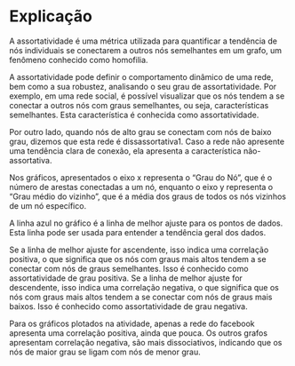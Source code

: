 # Explicação
A assortatividade é uma métrica utilizada para quantificar a tendência de nós individuais se conectarem a outros nós semelhantes em um grafo, um fenômeno conhecido como homofilia.

A assortatividade pode definir o comportamento dinâmico de uma rede, bem como a sua robustez, analisando o seu grau de assortatividade. Por exemplo, em uma rede social, é possível visualizar que os nós tendem a se conectar a outros nós com graus semelhantes, ou seja, características semelhantes. Esta característica é conhecida como assortatividade.

Por outro lado, quando nós de alto grau se conectam com nós de baixo grau, dizemos que esta rede é dissassortativa1. Caso a rede não apresente uma tendência clara de conexão, ela apresenta a característica não-assortativa.


Nos gráficos, apresentados o eixo x representa o “Grau do Nó”, que é o número de arestas conectadas a um nó, enquanto o eixo y representa o “Grau médio do vizinho”, que é a média dos graus de todos os nós vizinhos de um nó específico.

A linha azul no gráfico é a linha de melhor ajuste para os pontos de dados. Esta linha pode ser usada para entender a tendência geral dos dados.

Se a linha de melhor ajuste for ascendente, isso indica uma correlação positiva, o que significa que os nós com graus mais altos tendem a se conectar com nós de graus semelhantes. Isso é conhecido como assortatividade de grau positiva. Se a linha de melhor ajuste for descendente, isso indica uma correlação negativa, o que significa que os nós com graus mais altos tendem a se conectar com nós de graus mais baixos. Isso é conhecido como assortatividade de grau negativa.

Para os gráficos plotados na atividade, apenas a rede do facebook apresenta uma correlação positiva, ainda que pouca. Os outros grafos apresentam correlação negativa, são mais dissociativos, indicando que os nós de maior grau se ligam com nós de menor grau.
